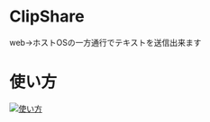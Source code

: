 # ClipShare

web→ホストOSの一方通行でテキストを送信出来ます

# 使い方

[![使い方](http://img.youtube.com/vi/MYUm0SKoqbc/0.jpg)](https://www.youtube.com/watch?v=MYUm0SKoqbc)
